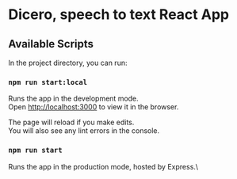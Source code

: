 # Dicero, speech to text React App


## Available Scripts

In the project directory, you can run:
### `npm run start:local`

Runs the app in the development mode.\
Open [http://localhost:3000](http://localhost:3000) to view it in the browser.

The page will reload if you make edits.\
You will also see any lint errors in the console.

### `npm run start`

Runs the app in the production mode, hosted by Express.\

